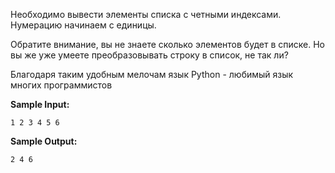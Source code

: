 Необходимо вывести элементы списка с четными индексами. Нумерацию начинаем с единицы.

Обратите внимание, вы не знаете сколько элементов будет в списке. Но вы же уже умеете преобразовывать строку в список, не так ли?

Благодаря таким удобным мелочам язык Python - любимый язык многих программистов

**Sample Input:**

```commandline
1 2 3 4 5 6
```

**Sample Output:**

```commandline
2 4 6
```

